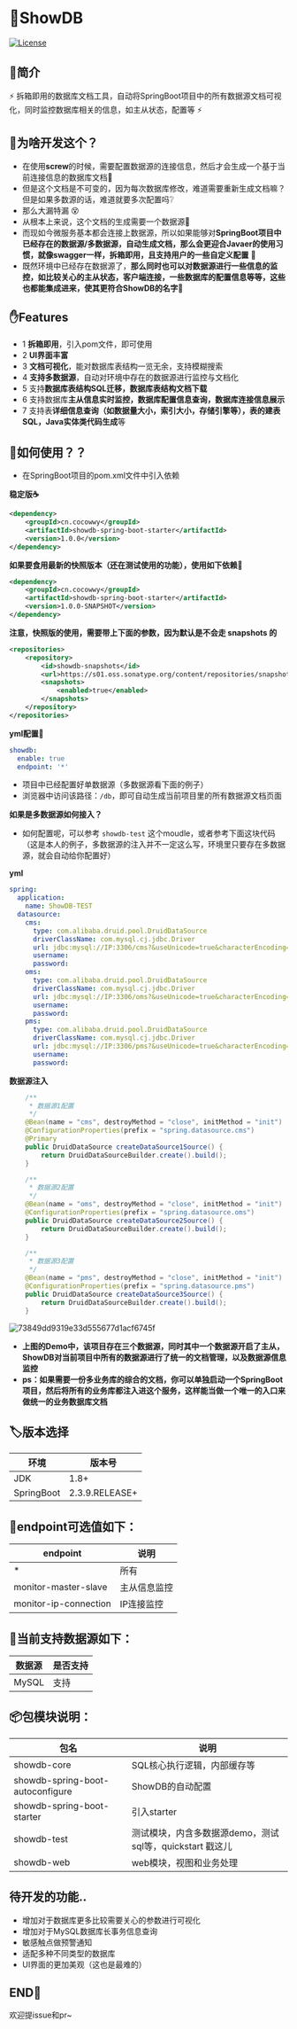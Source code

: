 # 📖ShowDB   
[![License](https://img.shields.io/badge/license-Apache%202-4EB1BA.svg)](https://www.apache.org/licenses/LICENSE-2.0.html)

## 🐰简介
:zap: 拆箱即用的数据库文档工具，自动将SpringBoot项目中的所有数据源文档可视化，同时监控数据库相关的信息，如主从状态，配置等 :zap:  

## 🍺为啥开发这个？ 
- 在使用**screw**的时候，需要配置数据源的连接信息，然后才会生成一个基于当前连接信息的数据库文档🤪  
- 但是这个文档是不可变的，因为每次数据库修改，难道需要重新生成文档嘛？但是如果多数源的话，难道就要多次配置吗❔   
- 那么大漏特漏 😵
- 从根本上来说，这个文档的生成需要一个数据源🍎 
- 而现如今微服务基本都会连接上数据源，所以如果能够对**SpringBoot项目中已经存在的数据源/多数据源，自动生成文档，那么会更迎合Javaer的使用习惯，就像swagger一样，拆箱即用，且支持用户的一些自定义配置** 🐥    
- 既然环境中已经存在数据源了，**那么同时也可以对数据源进行一些信息的监控，如比较关心的主从状态，客户端连接，一些数据库的配置信息等等，这些也都能集成进来，使其更符合ShowDB的名字**🎠

## ✋Features
- 1 **拆箱即用**，引入pom文件，即可使用
- 2 **UI界面丰富**
- 3 **文档可视化**，能对数据库表结构一览无余，支持模糊搜索
- 4 **支持多数据源**，自动对环境中存在的数据源进行监控与文档化
- 5 支持**数据库表结构SQL迁移，数据库表结构文档下载**
- 6 支持数据库**主从信息实时监控，数据库配置信息查询，数据库连接信息展示**
- 7 支持表**详细信息查询（如数据量大小，索引大小，存储引擎等），表的建表SQL，Java实体类代码生成**等

## 🧰如何使用？？  
- 在SpringBoot项目的pom.xml文件中引入依赖  

**稳定版☕**
```xml
<dependency>
    <groupId>cn.cocowwy</groupId>
    <artifactId>showdb-spring-boot-starter</artifactId>
    <version>1.0.0</version>
</dependency>
```
**如果要食用最新的快照版本（还在测试使用的功能），使用如下依赖🍔**
```xml
<dependency>
    <groupId>cn.cocowwy</groupId>
    <artifactId>showdb-spring-boot-starter</artifactId>
    <version>1.0.0-SNAPSHOT</version>
</dependency>
```
**注意，快照版的使用，需要带上下面的参数，因为默认是不会走 snapshots 的**
```xml
<repositories>
    <repository>
        <id>showdb-snapshots</id>
        <url>https://s01.oss.sonatype.org/content/repositories/snapshots/</url>
        <snapshots>
            <enabled>true</enabled>
        </snapshots>
    </repository>
</repositories>
```

 **yml配置🔧**
```yml
showdb:
  enable: true
  endpoint: '*'  
```

- 项目中已经配置好单数据源（多数据源看下面的例子）
- 浏览器中访问该路径：```/db```，即可自动生成当前项目里的所有数据源文档页面

**如果是多数据源如何接入？**
- 如何配置呢，可以参考 ```showdb-test``` 这个moudle，或者参考下面这块代码（这是本人的例子，多数据源的注入并不一定这么写，环境里只要存在多数据源，就会自动给你配置好）  

**yml**
```yml
spring:
  application:
    name: ShowDB-TEST
  datasource:
    cms:
      type: com.alibaba.druid.pool.DruidDataSource
      driverClassName: com.mysql.cj.jdbc.Driver
      url: jdbc:mysql://IP:3306/cms?&useUnicode=true&characterEncoding=utf8&zeroDateTimeBehavior=convertToNull&useSSL=true&serverTimezone=Asia/Shanghai
      username: 
      password: 
    oms:
      type: com.alibaba.druid.pool.DruidDataSource
      driverClassName: com.mysql.cj.jdbc.Driver
      url: jdbc:mysql://IP:3306/oms?&useUnicode=true&characterEncoding=utf8&zeroDateTimeBehavior=convertToNull&useSSL=true&serverTimezone=Asia/Shanghai
      username: 
      password: 
    pms:
      type: com.alibaba.druid.pool.DruidDataSource
      driverClassName: com.mysql.cj.jdbc.Driver
      url: jdbc:mysql://IP:3306/pms?&useUnicode=true&characterEncoding=utf8&zeroDateTimeBehavior=convertToNull&useSSL=true&serverTimezone=Asia/Shanghai
      username: 
      password: 
``` 

**数据源注入**
```java
    /**
     * 数据源1配置
     */
    @Bean(name = "cms", destroyMethod = "close", initMethod = "init")
    @ConfigurationProperties(prefix = "spring.datasource.cms")
    @Primary
    public DruidDataSource createDataSource1Source() {
        return DruidDataSourceBuilder.create().build();
    }

    /**
     * 数据源2配置
     */
    @Bean(name = "oms", destroyMethod = "close", initMethod = "init")
    @ConfigurationProperties(prefix = "spring.datasource.oms")
    public DruidDataSource createDataSource2Source() {
        return DruidDataSourceBuilder.create().build();
    }

    /**
     * 数据源3配置
     */
    @Bean(name = "pms", destroyMethod = "close", initMethod = "init")
    @ConfigurationProperties(prefix = "spring.datasource.pms")
    public DruidDataSource createDataSource3Source() {
        return DruidDataSourceBuilder.create().build();
    }
```
![73849dd9319e33d555677d1acf6745f](https://user-images.githubusercontent.com/63331147/161917411-9808b386-590d-409a-b2dd-196f27f40ff6.jpg)
- **上图的Demo中，该项目存在三个数据源，同时其中一个数据源开启了主从，ShowDB对当前项目中所有的数据源进行了统一的文档管理，以及数据源信息监控**
- **ps：如果需要一份多业务库的综合的文档，你可以单独启动一个SpringBoot项目，然后将所有的业务库都注入进这个服务，这样能当做一个唯一的入口来做统一的业务数据库文档**

## 🏷️版本选择
|  环境   | 版本号  |
|  ----  | ----  |
| JDK | 1.8+ |
| SpringBoot | 2.3.9.RELEASE+ |

  
## 🔧**endpoint可选值如下：**
|  endpoint   | 说明  |
|  ----  | ----  |
| * | 所有 |
| monitor-master-slave  | 主从信息监控 |
| monitor-ip-connection  | IP连接监控 |

## 📄**当前支持数据源如下：**
|  数据源   | 是否支持  |
|  ----  | ----  |
| MySQL | 支持 |

## 📦**包模块说明：**
|  包名   | 说明  |
|  ----  | ----  |
| showdb-core | SQL核心执行逻辑，内部缓存等 |
| showdb-spring-boot-autoconfigure | ShowDB的自动配置 |
| showdb-spring-boot-starter | 引入starter |
| showdb-test | 测试模块，内含多数据源demo，测试sql等，quickstart 戳这儿 |
| showdb-web | web模块，视图和业务处理 |

## 待开发的功能..
- 增加对于数据库更多比较需要关心的参数进行可视化
- 增加对于MySQL数据库长事务信息查询    
- 敏感触点做预警通知  
- 适配多种不同类型的数据库
- UI界面的更加美观（这也是最难的）  

## END🍕
欢迎提issue和pr~
